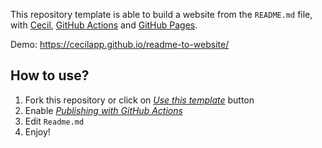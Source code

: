 This repository template is able to build a website from the `README.md` file, with [Cecil](https://cecil.app), [GitHub Actions](https://github.com/features/actions) and [GitHub Pages](https://pages.github.com/).

Demo: <https://cecilapp.github.io/readme-to-website/>

## How to use?

1. Fork this repository or click on [_Use this template_](https://github.com/Cecilapp/readme-to-website/generate) button
2. Enable [_Publishing with GitHub Actions_](https://docs.github.com/en/pages/getting-started-with-github-pages/configuring-a-publishing-source-for-your-github-pages-site#publishing-with-a-custom-github-actions-workflow)
3. Edit `Readme.md`
4. Enjoy!
